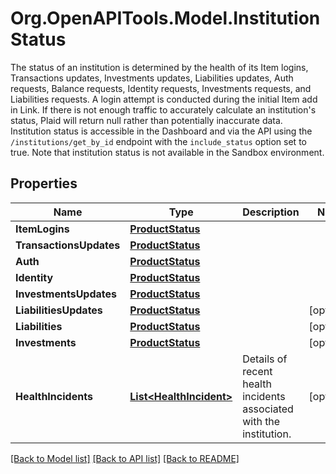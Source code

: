 # Org.OpenAPITools.Model.InstitutionStatus
The status of an institution is determined by the health of its Item logins, Transactions updates, Investments updates, Liabilities updates, Auth requests, Balance requests, Identity requests, Investments requests, and Liabilities requests. A login attempt is conducted during the initial Item add in Link. If there is not enough traffic to accurately calculate an institution's status, Plaid will return null rather than potentially inaccurate data.  Institution status is accessible in the Dashboard and via the API using the `/institutions/get_by_id` endpoint with the `include_status` option set to true. Note that institution status is not available in the Sandbox environment. 

## Properties

Name | Type | Description | Notes
------------ | ------------- | ------------- | -------------
**ItemLogins** | [**ProductStatus**](ProductStatus.md) |  | 
**TransactionsUpdates** | [**ProductStatus**](ProductStatus.md) |  | 
**Auth** | [**ProductStatus**](ProductStatus.md) |  | 
**Identity** | [**ProductStatus**](ProductStatus.md) |  | 
**InvestmentsUpdates** | [**ProductStatus**](ProductStatus.md) |  | 
**LiabilitiesUpdates** | [**ProductStatus**](ProductStatus.md) |  | [optional] 
**Liabilities** | [**ProductStatus**](ProductStatus.md) |  | [optional] 
**Investments** | [**ProductStatus**](ProductStatus.md) |  | [optional] 
**HealthIncidents** | [**List&lt;HealthIncident&gt;**](HealthIncident.md) | Details of recent health incidents associated with the institution. | [optional] 

[[Back to Model list]](../README.md#documentation-for-models) [[Back to API list]](../README.md#documentation-for-api-endpoints) [[Back to README]](../README.md)

